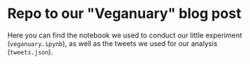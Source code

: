 # Repo to our "Veganuary" blog post

Here you can find the notebook we used to conduct our little experiment (`veganuary.ipynb`), as well as the tweets we used for our analysis (`tweets.json`).
